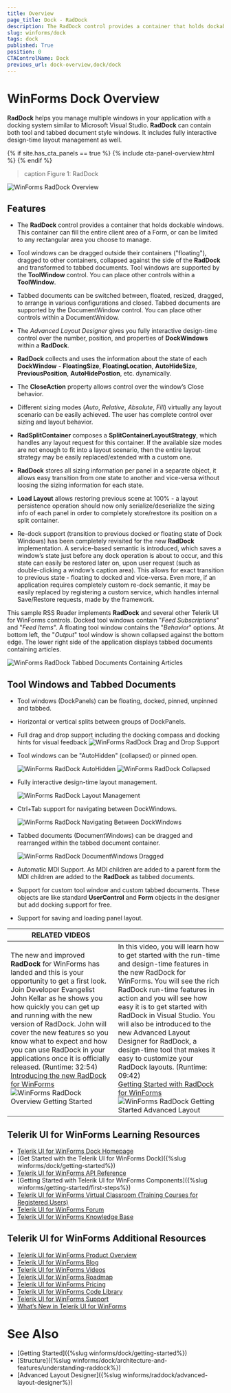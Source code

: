 ```yaml
---
title: Overview
page_title: Dock - RadDock
description: The RadDock control provides a container that holds dockable windows. This container can fill the entire client area of a Windows Form, or can be limited to any rectangular area you choose to manage.
slug: winforms/dock
tags: dock
published: True
position: 0
CTAControlName: Dock
previous_url: dock-overview,dock/dock
---
```


# WinForms Dock Overview

__RadDock__ helps you manage multiple windows in your application with a docking system similar to Microsoft Visual Studio. __RadDock__ can contain both tool and tabbed document style windows. It includes fully interactive design-time layout management as well.

{% if site.has_cta_panels == true %}
{% include cta-panel-overview.html %}
{% endif %}

>caption Figure 1: RadDock 

![WinForms RadDock Overview](images/dock-overview000.png)

## Features

* The __RadDock__ control provides a container that holds dockable windows. This container can fill the entire client area of a Form, or can be limited to any rectangular area you choose to manage.

* Tool windows can be dragged outside their containers ("floating"), dragged to other containers, collapsed against the side of the **RadDock** and transformed to tabbed documents. Tool windows are supported by the **ToolWindow** control. You can place other controls within a **ToolWindow**.

* Tabbed documents can be switched between, floated, resized, dragged, to arrange in various configurations and closed. Tabbed documents are supported by the DocumentWindow control. You can place other controls within a DocumentWnidow.
            
* The *Advanced Layout Designer* gives you fully interactive design-time control over the number, position, and properties of **DockWindows** within a __RadDock__.

* __RadDock__ collects and uses the information about the state of each **DockWindow** - **FloatingSize**, **FloatingLocation**, **AutoHideSize**, **PreviousPosition**, **AutoHidePostion**, etc. dynamically.

* The __CloseAction__ property allows control over the window’s Close behavior.

* Different sizing modes (*Auto*, *Relative*, *Absolute*, *Fill*) virtually any layout scenario can be easily achieved. The user has complete control over sizing and layout behavior.

* **RadSplitContainer** composes a **SplitContainerLayoutStrategy**, which handles any layout request for this container. If the available size modes are not enough to fit into a layout scenario, then the entire layout strategy may be easily replaced/extended with a custom one.

* __RadDock__ stores all sizing information per panel in a separate object, it allows easy transition from one state to another and vice-versa without loosing the sizing information for each state.            

* **Load Layout** allows restoring previous scene at 100% - a layout persistence operation should now only serialize/deserialize the sizing info of each panel in order to completely store/restore its position on a split container.

* Re-dock support (transition to previous docked or floating state of Dock Windows) has been completely revisited for the new **RadDock** implementation. A service-based semantic is introduced, which saves a window’s state just before any dock operation is about to occur, and this state can easily be restored later on, upon user request (such as double-clicking a window’s caption area). This allows for exact transition to previous state - floating to docked and vice-versa. Even more, if an application requires completely custom re-dock semantic, it may be easily replaced by registering a custom service, which handles internal Save/Restore requests, made by the framework.
            
This sample RSS Reader implements __RadDock__ and several other Telerik UI for WinForms controls. Docked tool windows contain "*Feed Subscriptions*" and "*Feed Items*". A floating tool window contains the "*Behavior*" options. At bottom left, the "*Output*" tool window is shown collapsed against the bottom edge. The lower right side of the application displays tabbed documents containing articles.

![WinForms RadDock Tabbed Documents Containing Articles](images/dock-overview001.png)

## Tool Windows and Tabbed Documents

* Tool windows (DockPanels) can be floating, docked, pinned, unpinned and tabbed.  

* Horizontal or vertical splits between groups of DockPanels.

* Full drag and drop support including the docking compass and docking hints for visual feedback
    ![WinForms RadDock Drag and Drop Support](images/dock-overview002.png)

* Tool windows can be "AutoHidden" (collapsed) or pinned open.  

    ![WinForms RadDock AutoHidden](images/dock-overview003.png)
    ![WinForms RadDock Collapsed](images/dock-overview004.png)

* Fully interactive design-time layout management.

    ![WinForms RadDock Layout Management](images/dock-overview005.png)

* Ctrl+Tab support for navigating between DockWindows.
 
     ![WinForms RadDock Navigating Between DockWindows](images/dock-overview006.png)

* Tabbed documents (DocumentWindows) can be dragged and rearranged within the tabbed document container.

    ![WinForms RadDock DocumentWindows Dragged](images/dock-overview007.png)

* Automatic MDI Support. As MDI children are added to a parent form the MDI children are added to the **RadDock** as tabbed documents.

* Support for custom tool window and custom tabbed documents. These objects are like standard **UserControl** and **Form** objects in the designer but add docking support for free. 

* Support for saving and loading panel layout.

| RELATED VIDEOS |  |
| ------ | ------ |
|The new and improved __RadDock__ for WinForms has landed and this is your opportunity to get a first look. Join Developer Evangelist John Kellar as he shows you how quickly you can get up and running with the new version of RadDock. John will cover the new features so you know what to expect and how you can use RadDock in your applications once it is officially released. (Runtime: 32:54)<br>[Introducing the new RadDock for WinForms ](http://www.telerik.com/videos/winforms/introducing-the-new-raddock-for-winforms)![WinForms RadDock Overview Getting Started](images/dock-overview009.png)|In this video, you will learn how to get started with the run-time and design-time features in the new RadDock for WinForms. You will see the rich RadDock run-time features in action and you will see how easy it is to get started with RadDock in Visual Studio. You will also be introduced to the new Advanced Layout Designer for RadDock, a design-time tool that makes it easy to customize your RadDock layouts. (Runtime: 09:42)<br>[Getting Started with RadDock for WinForms ](http://www.telerik.com/videos/winforms/getting-started-with-raddock-for-winforms)![WinForms RadDock Getting Started Advanced Layout](images/dock-overview010.png)|


## Telerik UI for WinForms Learning Resources
* [Telerik UI for WinForms Dock Homepage](https://www.telerik.com/products/winforms/dock.aspx)
* [Get Started with the Telerik UI for WinForms Dock]({%slug winforms/dock/getting-started%})
* [Telerik UI for WinForms API Reference](https://docs.telerik.com/devtools/winforms/api/)
* [Getting Started with Telerik UI for WinForms Components]({%slug winforms/getting-started/first-steps%})
* [Telerik UI for WinForms Virtual Classroom (Training Courses for Registered Users)](https://learn.telerik.com/learn/course/external/view/elearning/17/TelerikUIforWinForms) 
* [Telerik UI for WinForms Forum](https://www.telerik.com/forums/winforms)
* [Telerik UI for WinForms Knowledge Base](https://docs.telerik.com/devtools/winforms/knowledge-base)


## Telerik UI for WinForms Additional Resources
* [Telerik UI for WinForms Product Overview](https://www.telerik.com/products/winforms.aspx)
* [Telerik UI for WinForms Blog](https://www.telerik.com/blogs/desktop-winforms)
* [Telerik UI for WinForms Videos](https://www.telerik.com/videos/product/winforms)
* [Telerik UI for WinForms Roadmap](https://www.telerik.com/support/whats-new/winforms/roadmap)
* [Telerik UI for WinForms Pricing](https://www.telerik.com/purchase/individual/winforms.aspx)
* [Telerik UI for WinForms Code Library](https://www.telerik.com/support/code-library/winforms)
* [Telerik UI for WinForms Support](https://www.telerik.com/support/winforms)
* [What’s New in Telerik UI for WinForms](https://www.telerik.com/support/whats-new/winforms)

# See Also

* [Getting Started]({%slug winforms/dock/getting-started%})
* [Structure]({%slug winforms/dock/architecture-and-features/understanding-raddock%})     
* [Advanced Layout Designer]({%slug winforms/raddock/advanced-layout-designer%})     
